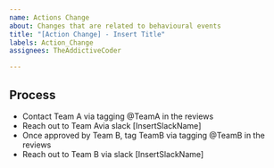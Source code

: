 ```yaml
---
name: Actions Change
about: Changes that are related to behavioural events
title: "[Action Change] - Insert Title"
labels: Action_Change
assignees: TheAddictiveCoder

---
```


## Process
* Contact Team A via tagging @TeamA in the reviews
* Reach out to Team Avia slack [InsertSlackName]
* Once approved by Team B, tag TeamB via tagging @TeamB in the reviews
* Reach out to Team B via slack [InsertSlackName]
